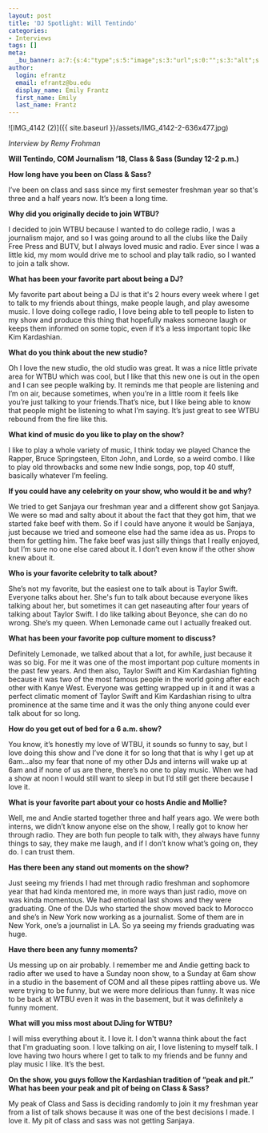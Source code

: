 ```yaml
---
layout: post
title: 'DJ Spotlight: Will Tentindo'
categories:
- Interviews
tags: []
meta:
  _bu_banner: a:7:{s:4:"type";s:5:"image";s:3:"url";s:0:"";s:3:"alt";s:0:"";s:7:"post_id";s:0:"";s:4:"html";s:0:"";s:8:"position";s:12:"contentWidth";s:7:"caption";s:0:"";}
author:
  login: efrantz
  email: efrantz@bu.edu
  display_name: Emily Frantz
  first_name: Emily
  last_name: Frantz
---
```

![IMG_4142 (2)]({{ site.baseurl }}/assets/IMG_4142-2-636x477.jpg)

_Interview by Remy Frohman_

**Will Tentindo, COM Journalism ‘18, Class & Sass (Sunday 12-2 p.m.)**

**How long have you been on Class & Sass?**

I’ve been on class and sass since my first semester freshman year so that's three and a half years now. It’s been a long time.  

**Why did you originally decide to join WTBU?**

I decided to join WTBU because I wanted to do college radio, I was a journalism major, and so I was going around to all the clubs like the Daily Free Press and BUTV, but I always loved music and radio. Ever since I was a little kid, my mom would drive me to school and play talk radio, so I wanted to join a talk show.

**What has been your favorite part about being a DJ?**

My favorite part about being a DJ is that it's 2 hours every week where I get to talk to my friends about things, make people laugh, and play awesome music. I love doing college radio, I love being able to tell people to listen to my show and produce this thing that hopefully makes someone laugh or keeps them informed on some topic, even if it’s a less important topic like Kim Kardashian.

**What do you think about the new studio?**

Oh I love the new studio, the old studio was great. It was a nice little private area for WTBU which was cool, but I like that this new one is out in the open and I can see people walking by. It reminds me that people are listening and I’m on air, because sometimes, when you’re in a little room it feels like you’re just talking to your friends.That’s nice, but I like being able to know that people might be listening to what I’m saying. It’s just great to see WTBU rebound from the fire like this.

**What kind of music do you like to play on the show?**

I like to play a whole variety of music, I think today we played Chance the Rapper, Bruce Springsteen, Elton John, and Lorde, so a weird combo. I like to play old throwbacks and some new Indie songs, pop, top 40 stuff, basically whatever I’m feeling.  

**If you could have any celebrity on your show, who would it be and why?**

We tried to get Sanjaya our freshman year and a different show got Sanjaya. We were so mad and salty about it about the fact that they got him, that we started fake beef with them. So if I could have anyone it would be Sanjaya, just because we tried and someone else had the same idea as us. Props to them for getting him. The fake beef was just silly things that I really enjoyed, but I’m sure no one else cared about it. I don’t even know if the other show knew about it.

**Who is your favorite celebrity to talk about?**

She’s not my favorite, but the easiest one to talk about is Taylor Swift. Everyone talks about her. She's fun to talk about because everyone likes talking about her, but sometimes it can get naseauting after four years of talking about Taylor Swift. I do like talking about Beyonce, she can do no wrong. She’s my queen. When Lemonade came out I actually freaked out.

**What has been your favorite pop culture moment to discuss?**

Definitely Lemonade, we talked about that a lot, for awhile, just because it was so big. For me it was one of the most important pop culture moments in the past few years. And then also, Taylor Swift and Kim Kardashian fighting because it was two of the most famous people in the world going after each other with Kanye West. Everyone was getting wrapped up in it and it was a perfect climatic moment of Taylor Swift and Kim Kardashian rising to ultra prominence at the same time and it was the only thing anyone could ever talk about for so long.

**How do you get out of bed for a 6 a.m. show?**

You know, it’s honestly my love of WTBU, it sounds so funny to say, but I love doing this show and I’ve done it for so long that that is why I get up at 6am...also my fear that none of my other DJs and interns will wake up at 6am and if none of us are there, there’s no one to play music. When we had a show at noon I would still want to sleep in but I’d still get there because I love it.

**What is your favorite part about your co hosts Andie and Mollie?**

Well, me and Andie started together three and half years ago. We were both interns, we didn’t know anyone else on the show, I really got to know her through radio. They are both fun people to talk with, they always have funny things to say, they make me laugh, and if I don’t know what’s going on, they do. I can trust them.

**Has there been any stand out moments on the show?**

Just seeing my friends I had met through radio freshman and sophomore year that had kinda mentored me, in more ways than just radio, move on was kinda momentous. We had emotional last shows and they were graduating. One of the DJs who started the show moved back to Morocco and she’s in New York now working as a journalist. Some of them are in New York, one’s a journalist in LA. So ya seeing my friends graduating was huge.

**Have there been any funny moments?**

Us messing up on air probably. I remember me and Andie getting back to radio after we used to have a Sunday noon show, to a Sunday at 6am show in a studio in the basement of COM and all these pipes rattling above us. We were trying to be funny, but we were more delirious than funny. It was nice to be back at WTBU even it was in the basement, but it was definitely a funny moment.

**What will you miss most about DJing for WTBU?**

I will miss everything about it. I love it. I don't wanna think about the fact that I'm graduating soon. I love talking on air, I love listening to myself talk. I love having two hours where I get to talk to my friends and be funny and play music I like. It’s the best.

**On the show, you guys follow the Kardashian tradition of “peak and pit.” What has been your peak and pit of being on Class & Sass?**

My peak of Class and Sass is deciding randomly to join it my freshman year from a list of talk shows because it was one of the best decisions I made. I love it. My pit of class and sass was not getting Sanjaya.